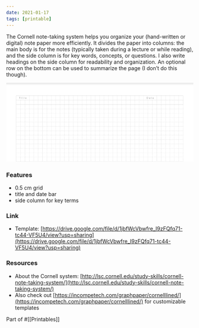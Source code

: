 ```yaml
---
date: 2021-01-17
tags: [printable]
---
```


The Cornell note-taking system helps you organize your (hand-written or digital) note paper more efficiently. It divides the paper into columns: the main body is for the notes (typically taken during a lecture or while reading), and the side column is for key words, concepts, or questions. I also write headings on the side column for readability and organization. An optional row on the bottom can be used to summarize the page (I don’t do this though).

![cornell-grid](.\static\images\20210117004211.png)

### Features
- 0.5 cm grid
- title and date bar
- side column for key terms

### Link
- Template: [https://drive.google.com/file/d/1jbfWcVbwfre_I9zFQfq71-tc44-VF5U4/view?usp=sharing](https://drive.google.com/file/d/1jbfWcVbwfre_I9zFQfq71-tc44-VF5U4/view?usp=sharing)

### Resources
- About the Cornell system: [http://lsc.cornell.edu/study-skills/cornell-note-taking-system/](http://lsc.cornell.edu/study-skills/cornell-note-taking-system/)
- Also check out [https://incompetech.com/graphpaper/cornelllined/](https://incompetech.com/graphpaper/cornelllined/) for customizable templates

Part of #[[Printables]]
